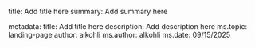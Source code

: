 title: Add title here
summary: Add summary here

metadata:
  title: Add title here
  description: Add description here
  ms.topic: landing-page
  author: alkohli
  ms.author: alkohli
  ms.date: 09/15/2025
